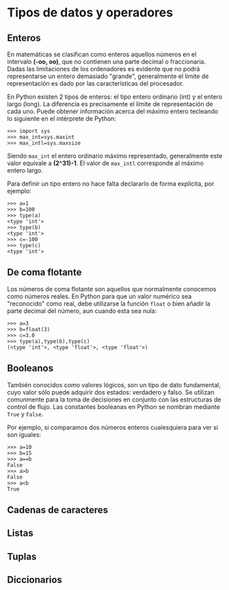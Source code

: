 # Tipos de datos y operadores

## Enteros

En matemáticas se clasifican como enteros aquellos números en el intervalo **(-oo, oo)**, 
que no contienen una parte decimal o fraccionaria. Dadas las limitaciones de los ordenadores 
es evidente que no podrá representarse un entero demasiado "grande", generalmente el límite 
de representación es dado por las características del procesador.

En Python existen 2 tipos de enteros: el tipo entero ordinario (int) y el entero largo (long). 
La diferencia es precisamente el límite de representación de cada uno. Puede obtener información 
acerca del máximo entero tecleando lo siguiente en el intérprete de Python:

	>>> import sys
	>>> max_int=sys.maxint
	>>> max_intl=sys.maxsize

Siendo `max_int` el entero ordinario máximo representado, generalmente este valor equivale a 
**(2^31)-1**. El valor de `max_intl` corresponde al máximo entero largo.

Para definir un tipo entero no hace falta declararlo de forma explícita, por ejemplo:

	>>> a=1
	>>> b=100
	>>> type(a)
	<type 'int'>
	>>> type(b)
	<type 'int'>
	>>> c=-100
	>>> type(c)
	<type 'int'>


## De coma flotante

Los números de coma flotante son aquellos que normalmente conocemos como números reales. 
En Python para que un valor numérico sea "reconocido" como real, debe utilizarse la función 
`float` o bien añadir la parte decimal del número, aun cuando esta sea nula:

	>>> a=3
	>>> b=float(3)
	>>> c=3.0
	>>> type(a),type(b),type(c)
	(<type 'int'>, <type 'float'>, <type 'float'>)


## Booleanos

También conocidos como valores lógicos, son un tipo de dato fundamental, cuyo valor sólo 
puede adquirir dos estados: verdadero y falso. Se utilizan comunmente para la toma de 
decisiones en conjunto con las estructuras de control de flujo. Las constantes booleanas 
en Python se nombran mediante ``True`` y ``False``.

Por ejemplo, si comparamos dos números enteros cualesquiera para ver si son iguales:

	>>> a=10
	>>> b=15
	>>> a==b
	False
	>>> a>b
	False
	>>> a<b
	True


## Cadenas de caracteres


## Listas


## Tuplas


## Diccionarios

